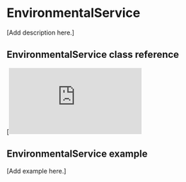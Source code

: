 # EnvironmentalService

[Add description here.]

## EnvironmentalService class reference

[![View code](https://os.mbed.com/docs/mbed-os/v6.4/mbed-os-api-doxy/class_environmental_service.html)

## EnvironmentalService example

[Add example here.]
